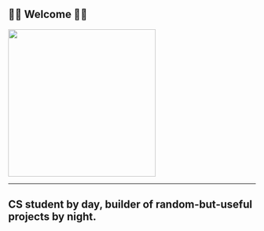 <h2> 🧑‍💻 Welcome 🧑‍💻 </h2>

<div>
  <img src="https://media.giphy.com/media/hV04hesI73vJDLqfbR/giphy.gif" width="300"/>
</div>

---
CS student by day, builder of random-but-useful projects by night.
---

<img src="https://komarev.com/ghpvc/?username=Stefan-Mihajlovic&style=flat-square&color=blue" alt=""/>
